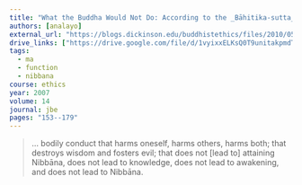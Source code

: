 ```yaml
---
title: "What the Buddha Would Not Do: According to the _Bāhitika-sutta_ and its _Madhyama-āgama_ Parallel"
authors: [analayo]
external_url: "https://blogs.dickinson.edu/buddhistethics/files/2010/05/anaalayo-article.pdf"
drive_links: ["https://drive.google.com/file/d/1vyixxELKsQ0T9unitakpmdTe6vcAUWDM/view?usp=drivesdk"]
tags:
  - ma
  - function
  - nibbana
course: ethics
year: 2007
volume: 14
journal: jbe
pages: "153--179"
---
```


> … bodily conduct that harms oneself, harms others, harms both; that destroys wisdom and fosters evil; that does not [lead to] attaining Nibbāna, does not lead to knowledge, does not lead to awakening, and does not lead to Nibbāna.
